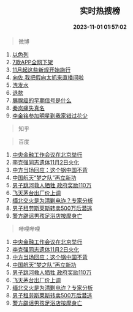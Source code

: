 <div align="center"><h2>实时热搜榜</h2><h4>2023-11-01 01:57:02</h4></div>

> 微博  

1. [以色列](https://s.weibo.com/weibo?q=%23%E4%BB%A5%E8%89%B2%E5%88%97%23&t=31&band_rank=1&Refer=top)<br />
2. [7款APP全网下架](https://s.weibo.com/weibo?q=%237%E6%AC%BEAPP%E5%85%A8%E7%BD%91%E4%B8%8B%E6%9E%B6%23&t=31&band_rank=2&Refer=top)<br />
3. [11月起这些新规开始施行](https://s.weibo.com/weibo?q=%2311%E6%9C%88%E8%B5%B7%E8%BF%99%E4%BA%9B%E6%96%B0%E8%A7%84%E5%BC%80%E5%A7%8B%E6%96%BD%E8%A1%8C%23&t=31&band_rank=3&Refer=top)<br />
4. [向佐 我把假向太抓来直播间啦](https://s.weibo.com/weibo?q=%E5%90%91%E4%BD%90%20%E6%88%91%E6%8A%8A%E5%81%87%E5%90%91%E5%A4%AA%E6%8A%93%E6%9D%A5%E7%9B%B4%E6%92%AD%E9%97%B4%E5%95%A6&t=31&band_rank=4&Refer=top)<br />
5. [洗发水](https://s.weibo.com/weibo?q=%E6%B4%97%E5%8F%91%E6%B0%B4&t=31&band_rank=5&Refer=top)<br />
6. [退款](https://s.weibo.com/weibo?q=%E9%80%80%E6%AC%BE&t=31&band_rank=6&Refer=top)<br />
7. [胰腺癌的早期信号是什么](https://s.weibo.com/weibo?q=%23%E8%83%B0%E8%85%BA%E7%99%8C%E7%9A%84%E6%97%A9%E6%9C%9F%E4%BF%A1%E5%8F%B7%E6%98%AF%E4%BB%80%E4%B9%88%23&t=31&band_rank=7&Refer=top)<br />
8. [秦岚痛失真名](https://s.weibo.com/weibo?q=%23%E7%A7%A6%E5%B2%9A%E7%97%9B%E5%A4%B1%E7%9C%9F%E5%90%8D%23&t=31&band_rank=8&Refer=top)<br />
9. [李金铭参加明星到我家错过花少](https://s.weibo.com/weibo?q=%23%E6%9D%8E%E9%87%91%E9%93%AD%E5%8F%82%E5%8A%A0%E6%98%8E%E6%98%9F%E5%88%B0%E6%88%91%E5%AE%B6%E9%94%99%E8%BF%87%E8%8A%B1%E5%B0%91%23&t=31&band_rank=9&Refer=top)<br />

> 知乎  


> 百度  

1. [中央金融工作会议在北京举行](https://www.baidu.com/s?wd=%E4%B8%AD%E5%A4%AE%E9%87%91%E8%9E%8D%E5%B7%A5%E4%BD%9C%E4%BC%9A%E8%AE%AE%E5%9C%A8%E5%8C%97%E4%BA%AC%E4%B8%BE%E8%A1%8C&sa=fyb_news&rsv_dl=fyb_news)<br />
2. [李克强同志遗体11月2日火化](https://www.baidu.com/s?wd=%E6%9D%8E%E5%85%8B%E5%BC%BA%E5%90%8C%E5%BF%97%E9%81%97%E4%BD%9311%E6%9C%882%E6%97%A5%E7%81%AB%E5%8C%96&sa=fyb_news&rsv_dl=fyb_news)<br />
3. [中方当场回应：这个锅中国不背](https://www.baidu.com/s?wd=%E4%B8%AD%E6%96%B9%E5%BD%93%E5%9C%BA%E5%9B%9E%E5%BA%94%EF%BC%9A%E8%BF%99%E4%B8%AA%E9%94%85%E4%B8%AD%E5%9B%BD%E4%B8%8D%E8%83%8C&sa=fyb_news&rsv_dl=fyb_news)<br />
4. [中国航天“梦之队”再立新功](https://www.baidu.com/s?wd=%E4%B8%AD%E5%9B%BD%E8%88%AA%E5%A4%A9%E2%80%9C%E6%A2%A6%E4%B9%8B%E9%98%9F%E2%80%9D%E5%86%8D%E7%AB%8B%E6%96%B0%E5%8A%9F&sa=fyb_news&rsv_dl=fyb_news)<br />
5. [男子跳河救人牺牲 政府奖励110万](https://www.baidu.com/s?wd=%E7%94%B7%E5%AD%90%E8%B7%B3%E6%B2%B3%E6%95%91%E4%BA%BA%E7%89%BA%E7%89%B2+%E6%94%BF%E5%BA%9C%E5%A5%96%E5%8A%B1110%E4%B8%87&sa=fyb_news&rsv_dl=fyb_news)<br />
6. [飞天茅台出厂价上调](https://www.baidu.com/s?wd=%E9%A3%9E%E5%A4%A9%E8%8C%85%E5%8F%B0%E5%87%BA%E5%8E%82%E4%BB%B7%E4%B8%8A%E8%B0%83&sa=fyb_news&rsv_dl=fyb_news)<br />
7. [缅北交火是为清剿电诈？专家分析](https://www.baidu.com/s?wd=%E7%BC%85%E5%8C%97%E4%BA%A4%E7%81%AB%E6%98%AF%E4%B8%BA%E6%B8%85%E5%89%BF%E7%94%B5%E8%AF%88%EF%BC%9F%E4%B8%93%E5%AE%B6%E5%88%86%E6%9E%90&sa=fyb_news&rsv_dl=fyb_news)<br />
8. [男子租劳斯莱斯转卖500万后潜逃](https://www.baidu.com/s?wd=%E7%94%B7%E5%AD%90%E7%A7%9F%E5%8A%B3%E6%96%AF%E8%8E%B1%E6%96%AF%E8%BD%AC%E5%8D%96500%E4%B8%87%E5%90%8E%E6%BD%9C%E9%80%83&sa=fyb_news&rsv_dl=fyb_news)<br />
9. [警方辟谣男孩足浴店按摩身亡](https://www.baidu.com/s?wd=%E8%AD%A6%E6%96%B9%E8%BE%9F%E8%B0%A3%E7%94%B7%E5%AD%A9%E8%B6%B3%E6%B5%B4%E5%BA%97%E6%8C%89%E6%91%A9%E8%BA%AB%E4%BA%A1&sa=fyb_news&rsv_dl=fyb_news)<br />

> 哔哩哔哩  

1. [中央金融工作会议在北京举行](https://www.baidu.com/s?wd=%E4%B8%AD%E5%A4%AE%E9%87%91%E8%9E%8D%E5%B7%A5%E4%BD%9C%E4%BC%9A%E8%AE%AE%E5%9C%A8%E5%8C%97%E4%BA%AC%E4%B8%BE%E8%A1%8C&sa=fyb_news&rsv_dl=fyb_news)<br />
2. [李克强同志遗体11月2日火化](https://www.baidu.com/s?wd=%E6%9D%8E%E5%85%8B%E5%BC%BA%E5%90%8C%E5%BF%97%E9%81%97%E4%BD%9311%E6%9C%882%E6%97%A5%E7%81%AB%E5%8C%96&sa=fyb_news&rsv_dl=fyb_news)<br />
3. [中方当场回应：这个锅中国不背](https://www.baidu.com/s?wd=%E4%B8%AD%E6%96%B9%E5%BD%93%E5%9C%BA%E5%9B%9E%E5%BA%94%EF%BC%9A%E8%BF%99%E4%B8%AA%E9%94%85%E4%B8%AD%E5%9B%BD%E4%B8%8D%E8%83%8C&sa=fyb_news&rsv_dl=fyb_news)<br />
4. [中国航天“梦之队”再立新功](https://www.baidu.com/s?wd=%E4%B8%AD%E5%9B%BD%E8%88%AA%E5%A4%A9%E2%80%9C%E6%A2%A6%E4%B9%8B%E9%98%9F%E2%80%9D%E5%86%8D%E7%AB%8B%E6%96%B0%E5%8A%9F&sa=fyb_news&rsv_dl=fyb_news)<br />
5. [男子跳河救人牺牲 政府奖励110万](https://www.baidu.com/s?wd=%E7%94%B7%E5%AD%90%E8%B7%B3%E6%B2%B3%E6%95%91%E4%BA%BA%E7%89%BA%E7%89%B2+%E6%94%BF%E5%BA%9C%E5%A5%96%E5%8A%B1110%E4%B8%87&sa=fyb_news&rsv_dl=fyb_news)<br />
6. [飞天茅台出厂价上调](https://www.baidu.com/s?wd=%E9%A3%9E%E5%A4%A9%E8%8C%85%E5%8F%B0%E5%87%BA%E5%8E%82%E4%BB%B7%E4%B8%8A%E8%B0%83&sa=fyb_news&rsv_dl=fyb_news)<br />
7. [缅北交火是为清剿电诈？专家分析](https://www.baidu.com/s?wd=%E7%BC%85%E5%8C%97%E4%BA%A4%E7%81%AB%E6%98%AF%E4%B8%BA%E6%B8%85%E5%89%BF%E7%94%B5%E8%AF%88%EF%BC%9F%E4%B8%93%E5%AE%B6%E5%88%86%E6%9E%90&sa=fyb_news&rsv_dl=fyb_news)<br />
8. [男子租劳斯莱斯转卖500万后潜逃](https://www.baidu.com/s?wd=%E7%94%B7%E5%AD%90%E7%A7%9F%E5%8A%B3%E6%96%AF%E8%8E%B1%E6%96%AF%E8%BD%AC%E5%8D%96500%E4%B8%87%E5%90%8E%E6%BD%9C%E9%80%83&sa=fyb_news&rsv_dl=fyb_news)<br />
9. [警方辟谣男孩足浴店按摩身亡](https://www.baidu.com/s?wd=%E8%AD%A6%E6%96%B9%E8%BE%9F%E8%B0%A3%E7%94%B7%E5%AD%A9%E8%B6%B3%E6%B5%B4%E5%BA%97%E6%8C%89%E6%91%A9%E8%BA%AB%E4%BA%A1&sa=fyb_news&rsv_dl=fyb_news)<br />

